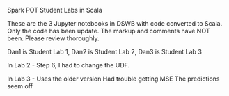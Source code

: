 Spark POT Student Labs in Scala

These are the 3 Jupyter notebooks in DSWB with code converted to Scala.
Only the code has been update.  The markup and comments have NOT been.
Please review thoroughly.

Dan1 is Student Lab 1, Dan2 is Student Lab 2, Dan3 is Student Lab 3

In Lab 2 - Step 6, I had to change the UDF.

In Lab 3 - Uses the older version
           Had trouble getting MSE
           The predictions seem off

